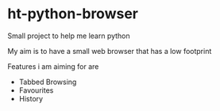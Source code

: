 ht-python-browser
=================

Small project to help me learn python

My aim is to have a small web browser that has a low footprint

Features i am aiming for are

 - Tabbed Browsing
 - Favourites
 - History
